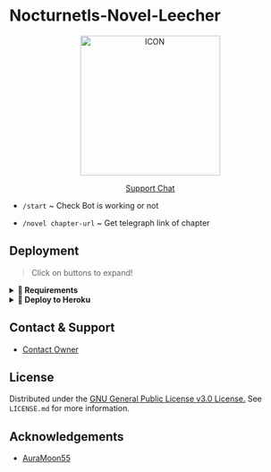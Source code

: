 # Nocturnetls-Novel-Leecher

<p align="center"><img src="https://techzbotsapi.herokuapp.com/logo/Nocternetls-Novel-Leecher" alt="ICON" width="250" height="250"/></p>


<p align="center">
    <a href="https://t.me/Villainevil_Support"> Support Chat </a> 
</p>

<p align="left">

- <code>/start</code> ~ Check Bot is working or not

- <code>/novel chapter-url</code> ~ Get telegraph link of chapter 
</p>


## Deployment

> Click on buttons to expand!

<details>
<summary><b>🔗 Requirements</b></summary>

- [Python3.9](https://www.python.org/downloads/release/python-390)

- [Telegram API Key](https://docs.pyrogram.org/intro/setup#api-keys)

- [Cloudscraper](https://github.com/VeNoMouS/cloudscraper)

- [BS4](https://www.crummy.com/software/BeautifulSoup/bs4/doc/)

- [Telegraph](https://github.com/python273/telegraph)

</details>


<details>
<summary><b>🔗 Deploy to Heroku</b></summary>
<br>

<h4>Click the button below to deploy Bot on Heroku!</h4>    
<p><a href="https://heroku.com/deploy?template=https://github.com/AuraMoon55/Nocturnetls-Novel-Leecher.git"><img src="https://img.shields.io/badge/Deploy%20To%20Heroku-blueviolet?style=for-the-badge&logo=heroku" width="200"/></a></p>
    
</details>


## Contact & Support

- [Contact Owner](https://t.me/Horni_Senpaii)


## License

Distributed under the [GNU General Public License v3.0 License.](https://github.com/AuraMoon55/Nocturnetls-Novel-Leecher/blob/main/LICENSE) See `LICENSE.md` for more information.

## Acknowledgements

- [AuraMoon55](https://github.com/AuraMoon55)
